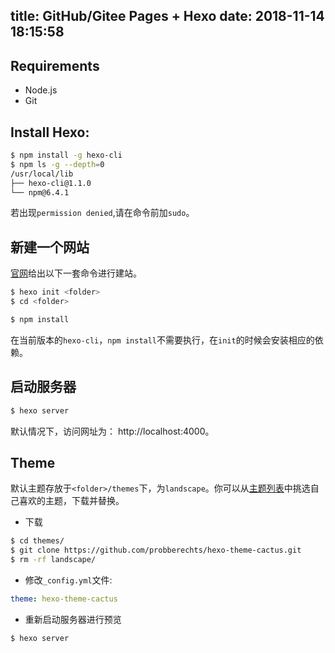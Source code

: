 title: GitHub/Gitee Pages + Hexo
date: 2018-11-14 18:15:58
---

## Requirements

- Node.js
- Git

## Install Hexo:

```sh
$ npm install -g hexo-cli
$ npm ls -g --depth=0
/usr/local/lib
├── hexo-cli@1.1.0
└── npm@6.4.1
```

若出现`permission denied`,请在命令前加`sudo`。

## 新建一个网站

[官网](https://hexo.io/zh-cn/docs/setup)给出以下一套命令进行建站。

```sh
$ hexo init <folder>
$ cd <folder>

$ npm install
```

在当前版本的`hexo-cli`，`npm install`不需要执行，在`init`的时候会安装相应的依赖。

## 启动服务器

```sh
$ hexo server
```

默认情况下，访问网址为： http://localhost:4000。

## Theme

默认主题存放于`<folder>/themes`下，为`landscape`。你可以从[主题列表](https://hexo.io/themes/)中挑选自己喜欢的主题，下载并替换。

- 下载
```sh
$ cd themes/
$ git clone https://github.com/probberechts/hexo-theme-cactus.git
$ rm -rf landscape/
```

- 修改`_config.yml`文件:
```yaml
theme: hexo-theme-cactus
```

- 重新启动服务器进行预览
```bash
$ hexo server
```

<!-- [hexo-theme-doc](https://zalando-incubator.github.io/hexo-theme-doc/) -->